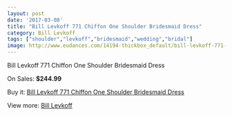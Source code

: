 ```yaml
---
layout: post
date: '2017-03-08'
title: "Bill Levkoff 771 Chiffon One Shoulder Bridesmaid Dress"
category: Bill Levkoff
tags: ["shoulder","levkoff","bridesmaid","wedding","bridal"]
image: http://www.eudances.com/14194-thickbox_default/bill-levkoff-771-chiffon-one-shoulder-bridesmaid-dress.jpg
---
```

Bill Levkoff 771 Chiffon One Shoulder Bridesmaid Dress

On Sales: **$244.99**
<a href="https://www.eudances.com/en/bill-levkoff/4260-bill-levkoff-771-chiffon-one-shoulder-bridesmaid-dress.html"><amp-img layout="responsive" width="600" height="600" src="//www.eudances.com/14194-thickbox_default/bill-levkoff-771-chiffon-one-shoulder-bridesmaid-dress.jpg" alt="Bill Levkoff 771 Chiffon One Shoulder Bridesmaid Dress 0" /></a>
<a href="https://www.eudances.com/en/bill-levkoff/4260-bill-levkoff-771-chiffon-one-shoulder-bridesmaid-dress.html"><amp-img layout="responsive" width="600" height="600" src="//www.eudances.com/14197-thickbox_default/bill-levkoff-771-chiffon-one-shoulder-bridesmaid-dress.jpg" alt="Bill Levkoff 771 Chiffon One Shoulder Bridesmaid Dress 1" /></a>
<a href="https://www.eudances.com/en/bill-levkoff/4260-bill-levkoff-771-chiffon-one-shoulder-bridesmaid-dress.html"><amp-img layout="responsive" width="600" height="600" src="//www.eudances.com/14196-thickbox_default/bill-levkoff-771-chiffon-one-shoulder-bridesmaid-dress.jpg" alt="Bill Levkoff 771 Chiffon One Shoulder Bridesmaid Dress 2" /></a>
<a href="https://www.eudances.com/en/bill-levkoff/4260-bill-levkoff-771-chiffon-one-shoulder-bridesmaid-dress.html"><amp-img layout="responsive" width="600" height="600" src="//www.eudances.com/14195-thickbox_default/bill-levkoff-771-chiffon-one-shoulder-bridesmaid-dress.jpg" alt="Bill Levkoff 771 Chiffon One Shoulder Bridesmaid Dress 3" /></a>

Buy it: [Bill Levkoff 771 Chiffon One Shoulder Bridesmaid Dress](https://www.eudances.com/en/bill-levkoff/4260-bill-levkoff-771-chiffon-one-shoulder-bridesmaid-dress.html "Bill Levkoff 771 Chiffon One Shoulder Bridesmaid Dress")

View more: [Bill Levkoff](https://www.eudances.com/en/57-bill-levkoff "Bill Levkoff")